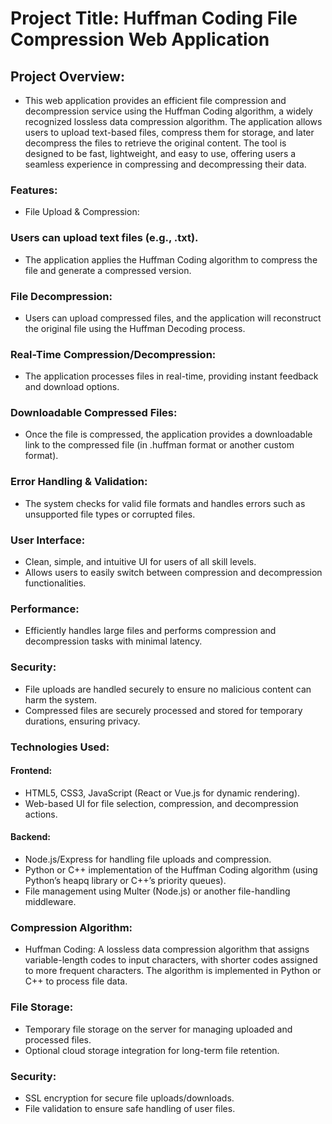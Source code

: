 # Project Title: Huffman Coding File Compression Web Application
## Project Overview:
* This web application provides an efficient file compression and decompression service using the Huffman Coding algorithm, a widely recognized lossless data compression algorithm. The application allows users to upload text-based files, compress them for storage, and later decompress the files to retrieve the original content. The tool is designed to be fast, lightweight, and easy to use, offering users a seamless experience in compressing and decompressing their data.

### Features:
* File Upload & Compression:

### Users can upload text files (e.g., .txt).
* The application applies the Huffman Coding algorithm to compress the file and generate a compressed version.
### File Decompression:

* Users can upload compressed files, and the application will reconstruct the original file using the Huffman Decoding process.
### Real-Time Compression/Decompression:

* The application processes files in real-time, providing instant feedback and download options.
### Downloadable Compressed Files:

* Once the file is compressed, the application provides a downloadable link to the compressed file (in .huffman format or another custom format).
### Error Handling & Validation:

* The system checks for valid file formats and handles errors such as unsupported file types or corrupted files.
### User Interface:

* Clean, simple, and intuitive UI for users of all skill levels.
* Allows users to easily switch between compression and decompression functionalities.
### Performance:

* Efficiently handles large files and performs compression and decompression tasks with minimal latency.
### Security:

* File uploads are handled securely to ensure no malicious content can harm the system.
* Compressed files are securely processed and stored for temporary durations, ensuring privacy.
### Technologies Used:
#### Frontend:

* HTML5, CSS3, JavaScript (React or Vue.js for dynamic rendering).
* Web-based UI for file selection, compression, and decompression actions.
#### Backend:

* Node.js/Express for handling file uploads and compression.
* Python or C++ implementation of the Huffman Coding algorithm (using Python’s heapq library or C++’s priority queues).
* File management using Multer (Node.js) or another file-handling middleware.
### Compression Algorithm:

* Huffman Coding: A lossless data compression algorithm that assigns variable-length codes to input characters, with shorter codes assigned to more frequent characters. The algorithm is implemented in Python or C++ to process file data.
### File Storage:

* Temporary file storage on the server for managing uploaded and processed files.
* Optional cloud storage integration for long-term file retention.
### Security:

* SSL encryption for secure file uploads/downloads.
* File validation to ensure safe handling of user files.
